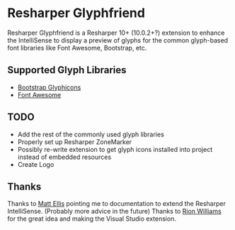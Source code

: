 # Resharper Glyphfriend

Resharper Glyphfriend is a Resharper 10+ (10.0.2+?) extension to enhance the IntelliSense to display a preview of glyphs for the common glyph-based font libraries like Font Awesome, Bootstrap, etc.

## Supported Glyph Libraries
* [Bootstrap Glyphicons](http://getbootstrap.com/components/#glyphicons)
* [Font Awesome](http://fortawesome.github.io/Font-Awesome/)

## TODO
* Add the rest of the commonly used glyph libraries
* Properly set up Resharper ZoneMarker
* Possibly re-write extension to get glyph icons installed into project instead of embedded resources
* Create Logo

## Thanks

Thanks to [Matt Ellis](https://github.com/citizenmatt) pointing me to documentation to extend the Resharper IntelliSense. (Probably more advice in the future)
Thanks to [Rion Williams](https://github.com/Rionmonster) for the great idea and making the Visual Studio extension.
